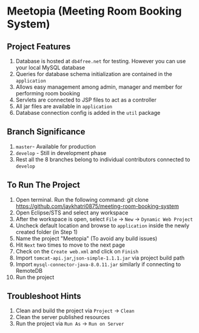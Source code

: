 # Meetopia (Meeting Room Booking System)

## Project Features

1. Database is hosted at `db4free.net` for testing. However you can use your local MySQL database
2. Queries for database schema initialization are contained in the `application`
3. Allows easy management among admin, manager and member for performing room booking
4. Servlets are connected to JSP files to act as a controller
5. All jar files are available in `application`
6. Database connection config is added in the `util` package


## Branch Significance

1. `master`- Available for production
2. `develop` - Still in development phase
3. Rest all the 8 branches belong to individual contributors connected to `develop`


## To Run The Project

1. Open terminal. Run the following command: git clone https://github.com/jaykhatri0875/meeting-room-booking-system
2. Open Eclipse/STS and select any workspace
3. After the workspace is open, select `File` -> `New` -> `Dynamic Web Project`
4. Uncheck default location and browse to `application` inside the newly created folder (in Step 1)
5. Name the project "Meetopia" (To avoid any build issues)
6. Hit `Next` two times to move to the next page
7. Check on the `Create web.xml` and click on `Finish`
8. Import `tomcat-api.jar`,`json-simple-1.1.1.jar` via project build path
9. Import `mysql-connector-java-8.0.11.jar` similarly if connecting to RemoteDB
10. Run the project


## Troubleshoot Hints

1. Clean and build the project via `Project` -> `Clean`
2. Clean the server published resources
3. Run the project via `Run As` -> `Run on Server`
